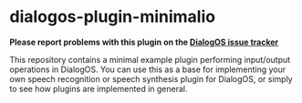 # dialogos-plugin-minimalio
**Please report problems with this plugin on the [DialogOS issue tracker](https://github.com/dialogos-project/dialogos/issues)**

This repository contains a minimal example plugin performing input/output operations in DialogOS. 
You can use this as a base for implementing your own speech recognition or speech synthesis plugin for DialogOS, 
or simply to see how plugins are implemented in general. 
